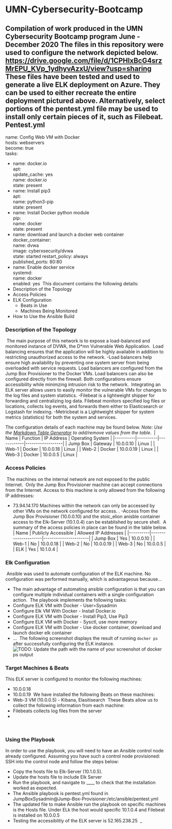 # UMN-Cybersecurity-Bootcamp
Compilation of work produced in the UMN Cybersecurity Bootcamp program June - December 2020
The files in this repository were used to configure the network depicted below.
​
https://drive.google.com/file/d/1CPHlxBcG4srzMrEPU_KVp_1ydhyvAzxU/view?usp=sharing
​
These files have been tested and used to generate a live ELK deployment on Azure. They can be used to either recreate the entire deployment pictured above. Alternatively, select portions of the pentest.yml file may be used to install only certain pieces of it, such as Filebeat.
​
 Pentest.yml
 ---- 
  name: Config Web VM with Docker  
  hosts: webservers  
  become: true  
  tasks:  
  - name: docker.io    
    apt:      
      update_cache: yes      
      name: docker.io      
      state: present  
  - name: Install pip3    
    apt:      
      name: python3-pip      
      state: present  
  - name: Install Docker python module    
    pip:      
      name: docker      
      state: present  
  - name: download and launch a docker web container    
    docker_container:      
      name: dvwa      
      image: cyberxsecurity/dvwa      
      state: started
      restart_policy: always      
      published_ports: 80:80  
  - name: Enable docker service    
    systemd:      
      name: docker      
      enabled: yes
​
This document contains the following details:
- Description of the Topology
- Access Policies
- ELK Configuration
  - Beats in Use
  - Machines Being Monitored
- How to Use the Ansible Build
​
​
### Description of the Topology
​
The main purpose of this network is to expose a load-balanced and monitored instance of DVWA, the D*mn Vulnerable Web Application.
​
Load balancing ensures that the application will be highly available in addition to restricting unauthorized access to the network.
-Load balancers help ensure high availability by preventing one system server from being overloaded with service requests.  Load balancers are configured from the Jump Box Provisioner to the Docker VMs.  Load balancers can also be configured directly from the firewall.  Both configurations ensure accessibility while minimzing intrusion risk to the network.
​
Integrating an ELK server allows users to easily monitor the vulnerable VMs for changes to the log files and system statistics.
-Filebeat is a lightweight shipper for forwarding and centralizing log data.  Filebeat monitors specified log files or locations, collects log events, and forwards them either to Elasticsearch or Logstash for indexing.
-Metricbeat is a Lightweight shipper for system metrics (statistics) for both the system and services.  

The configuration details of each machine may be found below.
_Note: Use the [Markdown Table Generator](http://www.tablesgenerator.com/markdown_tables) to add/remove values from the table_.
​
| Name     | Function | IP Address | Operating System |
|----------|----------|------------|------------------|
| Jump Box | Gateway  | 10.0.0.10  | Linux            |
| Web-1    | Docker   | 10.0.0.18  | Linux            |
| Web-2    | Docker   | 10.0.0.19  | Linux            |
| Web-3    | Docker   | 10.0.0.5   | Linux            |
​
### Access Policies
​
The machines on the internal network are not exposed to the public Internet. 
​
Only the Jump Box Provisioner machine can accept connections from the Internet. Access to this machine is only allowed from the following IP addresses:
- 73.94.14.170
Machines within the network can only be accessed by other VMs on the network configured for access.  .
-Access from the Jump Box Provisioner (10.0.0.10) and the stoic_elion anisble container access to the Elk-Server (10.1.0.4) can be established by secure shell.
​
A summary of the access policies in place can be found in the table below.
​
| Name     | Publicly Accessible | Allowed IP Addresses |
|----------|---------------------|----------------------|
| Jump Box | Yes                 | 10.0.0.10            |
| Web-1    | No                  | 10.0.0.18            |
| Web-2    | No                  | 10.0.0.19            |
| Web-3    | No                  | 10.0.0.5             |
| ELK      | Yes                 | 10.1.0.4             |
​
### Elk Configuration
​
Ansible was used to automate configuration of the ELK machine. No configuration was performed manually, which is advantageous because...
- The main advantage of automating ansible configuration is that you can configure multiple individual containers with a single configuration action.
​
The playbook implements the following tasks:
- Configure ELK VM with Docker - User=Sysadmin
- Configure Elk VM With Docker - Install Docker.io
- Configure ELK VM with Docker - Install Pip3, Use Pip3
- Configure ELK VM with Docker - Sysctl, use more memory
- Configure ELK VM with Docker - Use docker container, download and launch docker elk container
- ...
​
The following screenshot displays the result of running `docker ps` after successfully configuring the ELK instance.
​
![TODO: Update the path with the name of your screenshot of docker ps output](Images/docker_ps_output.png)
​
### Target Machines & Beats
This ELK server is configured to monitor the following machines:
- 10.0.0.18
- 10.0.0.19
​
We have installed the following Beats on these machines:
- Web-3 VM (10.0.0.5) - Kibana, Elasitisearch 
​
These Beats allow us to collect the following information from each machine:
- Filebeats collects log files from the server
- 
​
### Using the Playbook
In order to use the playbook, you will need to have an Ansible control node already configured. Assuming you have such a control node provisioned: 
​
SSH into the control node and follow the steps below:
- Copy the hosts file to Elk-Server (10.1.0.5).
- Update the hosts file to include Elk Server
- Run the playbook, and navigate to ____ to check that the installation worked as expected.
​
- The Ansible playbook is pentest.yml found in JumpBoxSysadmin@Jump-Box-Provisioner:/etc/ansible/pentest.yml
- The updated file to make Ansible run the playbook on specific machines is the Hosts file.   Under ELk the host would specific 10.1.0.4 and Filebeat is installed on 10.0.0.5
- Testing the accessiblitly of the ELK server is 52.165.238.25
​
_
